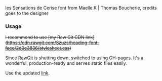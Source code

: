 les Sensations de Cerise font from Maelle.K | Thomas Boucherie, credits goes to the designer
### Usage
~~I recommend to use [my Raw Git CDN link] (https://cdn.rawgit.com/Szuzs/heading-font-face/2d0e3836/stylesheet.css)~~

Since [RawGit](https://rawgit.com/) is shutting down, switched to using GH-pages. It's a wonderful, production-ready and serves static files easily.

Use the updated [link](https://szuzs.github.io/heading-font-face/stylesheet.css).
